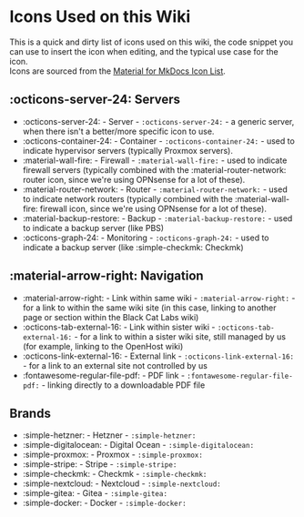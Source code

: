 # Icons Used on this Wiki

This is a quick and dirty list of icons used on this wiki, the code snippet you can use to insert the icon when editing, and the typical use case for the icon.  
Icons are sourced from the [Material for MkDocs Icon List](https://squidfunk.github.io/mkdocs-material/reference/icons-emojis/).

## :octicons-server-24: Servers
- :octicons-server-24: - Server - `:octicons-server-24:` - a generic server, when there isn't a better/more specific icon to use.
- :octicons-container-24: - Container - `:octicons-container-24:` - used to indicate hypervisor servers (typically Proxmox servers).
- :material-wall-fire: - Firewall - `:material-wall-fire:` - used to indicate firewall servers (typically combined with the :material-router-network: router icon, since we're using OPNsense for a lot of these).
- :material-router-network: - Router - `:material-router-network:` - used to indicate network routers (typically combined with the :material-wall-fire: firewall icon, since we're using OPNsense for a lot of these).
- :material-backup-restore: - Backup - `:material-backup-restore:` - used to indicate a backup server (like PBS)
- :octicons-graph-24: - Monitoring - `:octicons-graph-24:` - used to indicate a backup server (like :simple-checkmk: Checkmk)

## :material-arrow-right: Navigation
- :material-arrow-right: - Link within same wiki - `:material-arrow-right:` - for a link to within the same wiki site (in this case, linking to another page or section within the Black Cat Labs wiki)
- :octicons-tab-external-16: - Link within sister wiki - `:octicons-tab-external-16:` - for a link to within a sister wiki site, still managed by us (for example, linking to the OpenHost wiki)
- :octicons-link-external-16: - External link - `:octicons-link-external-16:` - for a link to an external site not controlled by us
- :fontawesome-regular-file-pdf: - PDF link - `:fontawesome-regular-file-pdf:` - linking directly to a downloadable PDF file

## Brands
- :simple-hetzner: - Hetzner - `:simple-hetzner:`
- :simple-digitalocean: - Digital Ocean - `:simple-digitalocean:`
- :simple-proxmox: - Proxmox - `:simple-proxmox:`
- :simple-stripe: - Stripe - `:simple-stripe:`
- :simple-checkmk: - Checkmk - `:simple-checkmk:`
- :simple-nextcloud: - Nextcloud - `:simple-nextcloud:`
- :simple-gitea: - Gitea - `:simple-gitea:`
- :simple-docker: - Docker - `:simple-docker:`